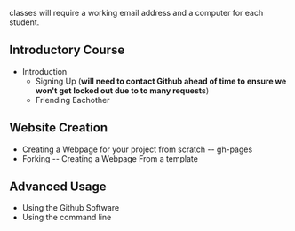 

classes will require a working email address and a computer for each student.

## Introductory Course
* Introduction
  * Signing Up (**will need to contact Github ahead of time to ensure we won't get locked out due to to many requests**)
  * Friending Eachother

## Website Creation
  * Creating a Webpage for your project from scratch -- gh-pages
  * Forking -- Creating a Webpage From a template
 
## Advanced Usage 
  * Using the Github Software
  * Using the command line
  
